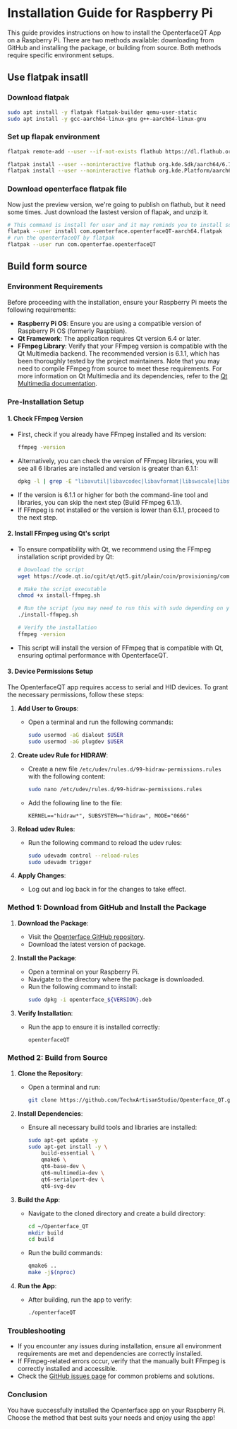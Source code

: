 # Installation Guide for Raspberry Pi

This guide provides instructions on how to install the OpenterfaceQT App on a Raspberry Pi. There are two methods available: downloading from GitHub and installing the package, or building from source. Both methods require specific environment setups.

## Use flatpak insatll
### Download flatpak
```sh
sudo apt install -y flatpak flatpak-builder qemu-user-static
sudo apt install -y gcc-aarch64-linux-gnu g++-aarch64-linux-gnu
```
### Set up flapak environment
```sh
flatpak remote-add --user --if-not-exists flathub https://dl.flathub.org/repo/flathub.flatpakrepo

flatpak install --user --noninteractive flathub org.kde.Sdk/aarch64/6.7
flatpak install --user --noninteractive flathub org.kde.Platform/aarch64/6.7
```

### Download openterface flatpak file
Now just the preview version, we're going to publish on flathub, but it need some times.
Just download the lastest version of flapak, and unzip it.
```sh 
# This command is install for user and it may reminds you to install some pkg, just insatll it.
flatpak --user install com.openterface.openterfaceQT-aarch64.flatpak
# run the openterfaceQT by flatpak
flatpak --user run com.openterfae.openterfaceQT
```

## Build form source
### Environment Requirements

Before proceeding with the installation, ensure your Raspberry Pi meets the following requirements:

- **Raspberry Pi OS**: Ensure you are using a compatible version of Raspberry Pi OS (formerly Raspbian).
- **Qt Framework**: The application requires Qt version 6.4 or later.
- **FFmpeg Library**: Verify that your FFmpeg version is compatible with the Qt Multimedia backend. The recommended version is 6.1.1, which has been thoroughly tested by the project maintainers. Note that you may need to compile FFmpeg from source to meet these requirements. For more information on Qt Multimedia and its dependencies, refer to the [Qt Multimedia documentation](https://doc.qt.io/qt-6.5/qtmultimedia-index.html).

### Pre-Installation Setup

#### 1. Check FFmpeg Version
   - First, check if you already have FFmpeg installed and its version:
     ```bash
     ffmpeg -version
     ```
   - Alternatively, you can check the version of FFmpeg libraries, you will see all 6 libraries are installed and version is greater than 6.1.1:
     ```bash
     dpkg -l | grep -E "libavutil|libavcodec|libavformat|libswscale|libswresample|libpostproc"
     ```
   - If the version is 6.1.1 or higher for both the command-line tool and libraries, you can skip the next step (Build FFmpeg 6.1.1).
   - If FFmpeg is not installed or the version is lower than 6.1.1, proceed to the next step.
#### 2. Install FFmpeg using Qt's script
   - To ensure compatibility with Qt, we recommend using the FFmpeg installation script provided by Qt:
     ```bash
     # Download the script
     wget https://code.qt.io/cgit/qt/qt5.git/plain/coin/provisioning/common/linux/install-ffmpeg.sh?h=6.4.3 -O install-ffmpeg.sh
     
     # Make the script executable
     chmod +x install-ffmpeg.sh
     
     # Run the script (you may need to run this with sudo depending on your system configuration)
     ./install-ffmpeg.sh
     
     # Verify the installation
     ffmpeg -version
     ```
   - This script will install the version of FFmpeg that is compatible with Qt, ensuring optimal performance with OpenterfaceQT.

#### 3. Device Permissions Setup

The OpenterfaceQT app requires access to serial and HID devices. To grant the necessary permissions, follow these steps:

1. **Add User to Groups**:
   - Open a terminal and run the following commands:
     ```bash
     sudo usermod -aG dialout $USER
     sudo usermod -aG plugdev $USER
     ```

2. **Create udev Rule for HIDRAW**:
   - Create a new file `/etc/udev/rules.d/99-hidraw-permissions.rules` with the following content:
     ```bash
     sudo nano /etc/udev/rules.d/99-hidraw-permissions.rules
     ```
   - Add the following line to the file:
     ```
     KERNEL=="hidraw*", SUBSYSTEM=="hidraw", MODE="0666"
     ```

3. **Reload udev Rules**:
   - Run the following command to reload the udev rules:
     ```bash
     sudo udevadm control --reload-rules
     sudo udevadm trigger
     ```

4. **Apply Changes**:
   - Log out and log back in for the changes to take effect.

### Method 1: Download from GitHub and Install the Package

1. **Download the Package**:
   - Visit the [Openterface GitHub repository](https://github.com/TechxArtisanStudio/Openterface_QT/releases).
   - Download the latest version of package.

2. **Install the Package**:
   - Open a terminal on your Raspberry Pi.
   - Navigate to the directory where the package is downloaded.
   - Run the following command to install:
     ```bash
     sudo dpkg -i openterface_${VERSION}.deb
     ```

3. **Verify Installation**:
   - Run the app to ensure it is installed correctly:
     ```bash
     openterfaceQT
     ```

### Method 2: Build from Source

1. **Clone the Repository**:
   - Open a terminal and run:
     ```bash
     git clone https://github.com/TechxArtisanStudio/Openterface_QT.git
     ```

2. **Install Dependencies**:
   - Ensure all necessary build tools and libraries are installed:
     ```bash
     sudo apt-get update -y
     sudo apt-get install -y \
         build-essential \
         qmake6 \
         qt6-base-dev \
         qt6-multimedia-dev \
         qt6-serialport-dev \
         qt6-svg-dev
     ```

3. **Build the App**:
   - Navigate to the cloned directory and create a build directory:
     ```bash
     cd ~/Openterface_QT
     mkdir build
     cd build
     ```
   - Run the build commands:
     ```bash
     qmake6 ..
     make -j$(nproc)
     ```

4. **Run the App**:
   - After building, run the app to verify:
     ```bash
     ./openterfaceQT
     ```

### Troubleshooting

- If you encounter any issues during installation, ensure all environment requirements are met and dependencies are correctly installed.
- If FFmpeg-related errors occur, verify that the manually built FFmpeg is correctly installed and accessible.
- Check the [GitHub issues page](https://github.com/your-repo/openterface/issues) for common problems and solutions.

### Conclusion

You have successfully installed the Openterface app on your Raspberry Pi. Choose the method that best suits your needs and enjoy using the app!

